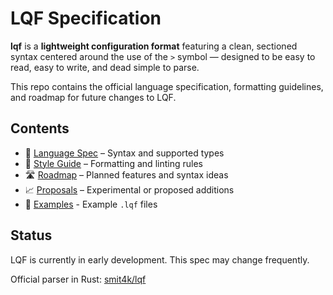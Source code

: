 # LQF Specification

**lqf** is a **lightweight configuration format** featuring a clean, sectioned syntax centered around the use of the `>` symbol — designed to be easy to read, easy to write, and dead simple to parse.

This repo contains the official language specification, formatting guidelines, and roadmap for future changes to LQF.

## Contents

- 📜 [Language Spec](./spec.md) – Syntax and supported types
- 🎨 [Style Guide](./style.md) – Formatting and linting rules
- 🛣️ [Roadmap](./roadmap.md) – Planned features and syntax ideas
- 📈 [Proposals](./proposals/) – Experimental or proposed additions
- 📄 [Examples](./examples/) - Example `.lqf` files

## Status

LQF is currently in early development. This spec may change frequently.

Official parser in Rust: [smit4k/lqf](https://github.com/smit4k/lqf)
